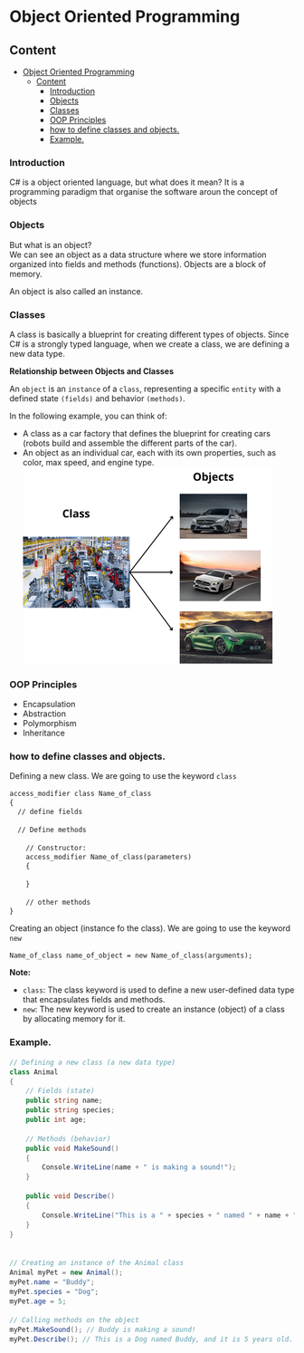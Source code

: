 # Object Oriented Programming


## Content

- [Object Oriented Programming](#object-oriented-programming)
  - [Content](#content)
    - [Introduction](#introduction)
    - [Objects](#objects)
    - [Classes](#classes)
    - [OOP Principles](#oop-principles)
    - [how to define classes and objects.](#how-to-define-classes-and-objects)
    - [Example.](#example)

### Introduction

C# is a object oriented language, but what does it mean?
It is a programming paradigm that organise the software aroun the concept of objects

### Objects

But what is an object?  
We can see an object as a data structure where we store information organized into fields and methods (functions). Objects are a block of memory.

An object is also called an instance.

### Classes

A class is basically a blueprint for creating different types of objects. Since C# is a strongly typed language, when we create a class, we are defining a new data type.

**Relationship between Objects and Classes**

An `object` is an `instance` of a `class`, representing a specific `entity` with a defined state `(fields)` and behavior `(methods)`.

In the following example, you can think of:
* A class as a car factory that defines the blueprint for creating cars (robots build and assemble the different parts of the car).
* An object as an individual car, each with its own properties, such as color, max speed, and engine type.
![classes and objects](../images/factoryClass.png)


### OOP Principles
* Encapsulation
* Abstraction
* Polymorphism
* Inheritance

### how to define classes and objects.

Defining a new class. We are going to use the keyword `class`
```
access_modifier class Name_of_class
{
  // define fields

  // Define methods
    
    // Constructor: 
    access_modifier Name_of_class(parameters)
    {
      
    }

    // other methods
}
```

Creating an object (instance fo the class). We are going to use the keyword `new`

```
Name_of_class name_of_object = new Name_of_class(arguments);

```
**Note:**
* `class`: The class keyword is used to define a new user-defined data type that encapsulates fields and methods.
* `new`: The new keyword is used to create an instance (object) of a class by allocating memory for it.

### Example.
```csharp
// Defining a new class (a new data type)
class Animal
{
    // Fields (state)
    public string name;
    public string species;
    public int age;

    // Methods (behavior)
    public void MakeSound()
    {
        Console.WriteLine(name + " is making a sound!");
    }

    public void Describe()
    {
        Console.WriteLine("This is a " + species + " named " + name + ", and it is " + age + " years old.");
    }
}


// Creating an instance of the Animal class
Animal myPet = new Animal();
myPet.name = "Buddy";
myPet.species = "Dog";
myPet.age = 5;

// Calling methods on the object
myPet.MakeSound(); // Buddy is making a sound!  
myPet.Describe(); // This is a Dog named Buddy, and it is 5 years old.  

```